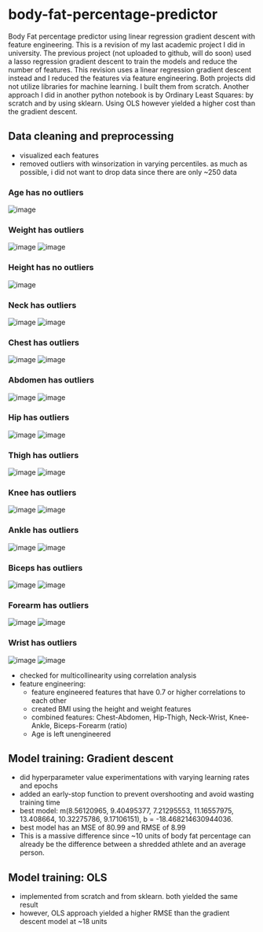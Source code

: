 # body-fat-percentage-predictor
Body Fat percentage predictor using linear regression gradient descent with feature engineering.
This is a revision of my last academic project I did in university. The previous project (not uploaded to github, will do soon) used a lasso regression gradient descent to train the models and reduce the number of features. This revision uses a linear regression gradient descent instead and I reduced the features via feature engineering. Both projects did not utilize libraries for machine learning. I built them from scratch.
Another approach I did in another python notebook is by Ordinary Least Squares: by scratch and by using sklearn.
Using OLS however yielded a higher cost than the gradient descent.

## Data cleaning and preprocessing
- visualized each features
- removed outliers with winsorization in varying percentiles. as much as possible, i did not want to drop data since there are only ~250 data

### Age has no outliers
![image](https://github.com/arceldizon28/body-fat-percentage-predictor/assets/148745972/374dda18-361e-4d7a-8c8b-721be186e2cf)
### Weight has outliers
![image](https://github.com/arceldizon28/body-fat-percentage-predictor/assets/148745972/7e144507-232a-4d67-84e9-594c36e8f3e5)
![image](https://github.com/arceldizon28/body-fat-percentage-predictor/assets/148745972/9ad21a46-74e1-40c5-b2dd-78323aa7b253)
### Height has no outliers
![image](https://github.com/arceldizon28/body-fat-percentage-predictor/assets/148745972/d2eea896-7585-4cd0-8aad-05142f93d5d4)
### Neck has outliers
![image](https://github.com/arceldizon28/body-fat-percentage-predictor/assets/148745972/dcd01ec4-97e3-4a95-b0da-2112f7c2402b)
![image](https://github.com/arceldizon28/body-fat-percentage-predictor/assets/148745972/1573a8f3-22e3-4c94-bf41-773e0b7484b9)
### Chest has outliers
![image](https://github.com/arceldizon28/body-fat-percentage-predictor/assets/148745972/8d0d7cb0-0363-43ef-be24-8e9038cab651)
![image](https://github.com/arceldizon28/body-fat-percentage-predictor/assets/148745972/bd732536-3e22-4358-b1df-74e9bc678d06)
### Abdomen has outliers
![image](https://github.com/arceldizon28/body-fat-percentage-predictor/assets/148745972/adfe1921-048d-4367-a08e-a97372707cd2)
![image](https://github.com/arceldizon28/body-fat-percentage-predictor/assets/148745972/fdf4b7ec-aefc-4c66-b58e-6f6bb59ddf25)
### Hip has outliers
![image](https://github.com/arceldizon28/body-fat-percentage-predictor/assets/148745972/63b75f6e-74a2-4a6d-8afc-2eedc0c4c421)
![image](https://github.com/arceldizon28/body-fat-percentage-predictor/assets/148745972/9168e0fe-2b3e-4764-9b05-16f4f9a334d5)
### Thigh has outliers
![image](https://github.com/arceldizon28/body-fat-percentage-predictor/assets/148745972/02e9d17d-4464-45b5-9256-e4c3a1b611bb)
![image](https://github.com/arceldizon28/body-fat-percentage-predictor/assets/148745972/a708ff64-7ab5-48ed-b86b-5b8daee82c1f)
### Knee has outliers
![image](https://github.com/arceldizon28/body-fat-percentage-predictor/assets/148745972/2d3d3a55-51c6-40a8-b4c3-834dd955948c)
![image](https://github.com/arceldizon28/body-fat-percentage-predictor/assets/148745972/7dd992cb-d3ef-49ee-aa67-63c2ba1104e7)
### Ankle has outliers
![image](https://github.com/arceldizon28/body-fat-percentage-predictor/assets/148745972/4e44aa22-fcdb-45f7-a687-184d9d8fe3a9)
![image](https://github.com/arceldizon28/body-fat-percentage-predictor/assets/148745972/ffd4661a-8e9d-4b1f-a4c1-84f63a888503)
### Biceps has outliers
![image](https://github.com/arceldizon28/body-fat-percentage-predictor/assets/148745972/ad36f92e-255f-436b-8499-cf3fbc8c9110)
![image](https://github.com/arceldizon28/body-fat-percentage-predictor/assets/148745972/bf3b4b90-ad6f-42ea-a99f-73d00022951e)
### Forearm has outliers
![image](https://github.com/arceldizon28/body-fat-percentage-predictor/assets/148745972/284bbefe-739c-4986-9956-42aa87b28fe1)
![image](https://github.com/arceldizon28/body-fat-percentage-predictor/assets/148745972/30b2cc70-de5f-4bbd-83e8-c7a9439fed3a)
### Wrist has outliers
![image](https://github.com/arceldizon28/body-fat-percentage-predictor/assets/148745972/ed4d7a45-fa2b-4ff4-b2c9-62a8012e4c3d)
![image](https://github.com/arceldizon28/body-fat-percentage-predictor/assets/148745972/4305733f-4443-4cc7-8d29-5bed7e70c67f)


  
- checked for multicollinearity using correlation analysis
- feature engineering:
  - feature engineered features that have 0.7 or higher correlations to each other
  - created BMI using the height and weight features
  - combined features: Chest-Abdomen, Hip-Thigh, Neck-Wrist, Knee-Ankle, Biceps-Forearm (ratio)
  - Age is left unengineered
 
## Model training: Gradient descent
- did hyperparameter value experimentations with varying learning rates and epochs
- added an early-stop function to prevent overshooting and avoid wasting training time
- best model: m(8.56120965, 9.40495377, 7.21295553, 11.16557975, 13.408664, 10.32275786, 9.17106151), b = -18.468214630944036.
- best model has an MSE of 80.99 and RMSE of 8.99
- This is a massive difference since ~10 units of body fat percentage can already be the difference between a shredded athlete and an average person.

## Model training: OLS
- implemented from scratch and from sklearn. both yielded the same result
- however, OLS approach yielded a higher RMSE than the gradient descent model at ~18 units
